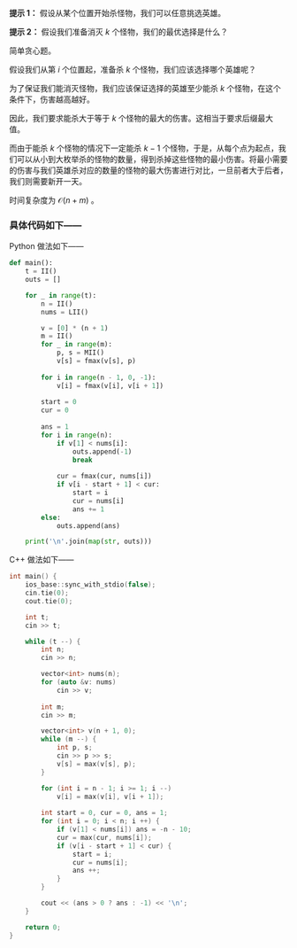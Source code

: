 **提示 1：** 假设从某个位置开始杀怪物，我们可以任意挑选英雄。

**提示 2：** 假设我们准备消灭 $k$ 个怪物，我们的最优选择是什么？

简单贪心题。

假设我们从第 $i$ 个位置起，准备杀 $k$ 个怪物，我们应该选择哪个英雄呢？

为了保证我们能消灭怪物，我们应该保证选择的英雄至少能杀 $k$ 个怪物，在这个条件下，伤害越高越好。

因此，我们要求能杀大于等于 $k$ 个怪物的最大的伤害。这相当于要求后缀最大值。

而由于能杀 $k$ 个怪物的情况下一定能杀 $k-1$ 个怪物，于是，从每个点为起点，我们可以从小到大枚举杀的怪物的数量，得到杀掉这些怪物的最小伤害。将最小需要的伤害与我们英雄杀对应的数量的怪物的最大伤害进行对比，一旦前者大于后者，我们则需要新开一天。

时间复杂度为 $\mathcal{O}(n+m)$ 。

### 具体代码如下——

Python 做法如下——

```Python []
def main():
    t = II()
    outs = []

    for _ in range(t):
        n = II()
        nums = LII()

        v = [0] * (n + 1)
        m = II()
        for _ in range(m):
            p, s = MII()
            v[s] = fmax(v[s], p)
        
        for i in range(n - 1, 0, -1):
            v[i] = fmax(v[i], v[i + 1])
        
        start = 0
        cur = 0
        
        ans = 1
        for i in range(n):
            if v[1] < nums[i]:
                outs.append(-1)
                break
            
            cur = fmax(cur, nums[i])
            if v[i - start + 1] < cur:
                start = i
                cur = nums[i]
                ans += 1
        else:
            outs.append(ans)

    print('\n'.join(map(str, outs)))
```

C++ 做法如下——

```cpp []
int main() {
    ios_base::sync_with_stdio(false);
    cin.tie(0);
    cout.tie(0);

    int t;
    cin >> t;

    while (t --) {
        int n;
        cin >> n;

        vector<int> nums(n);
        for (auto &v: nums)
            cin >> v;
        
        int m;
        cin >> m;

        vector<int> v(n + 1, 0);
        while (m --) {
            int p, s;
            cin >> p >> s;
            v[s] = max(v[s], p);
        }

        for (int i = n - 1; i >= 1; i --)
            v[i] = max(v[i], v[i + 1]);
        
        int start = 0, cur = 0, ans = 1;
        for (int i = 0; i < n; i ++) {
            if (v[1] < nums[i]) ans = -n - 10;
            cur = max(cur, nums[i]);
            if (v[i - start + 1] < cur) {
                start = i;
                cur = nums[i];
                ans ++;
            }
        }

        cout << (ans > 0 ? ans : -1) << '\n';
    }

    return 0;
}
```
